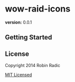 wow-raid-icons
=============
**version:** 0.0.1


## Getting Started


## License
Copyright 2014 Robin Radic 

[MIT Licensed](http://radic.mit-license.org)

